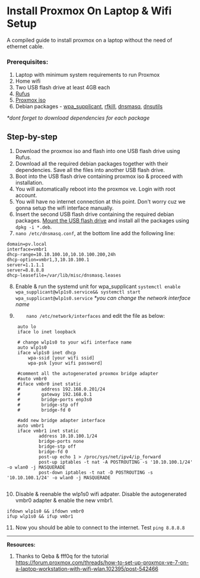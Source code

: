 # Install Proxmox On Laptop & Wifi Setup
A compiled guide to install proxmox on a laptop without the need of ethernet cable.

### Prerequisites:
1. Laptop with minimum system requirements to run Proxmox
2. Home wifi
3. Two USB flash drive at least 4GB each
4. [Rufus](https://rufus.ie/en/)
5. [Proxmox iso](https://www.proxmox.com/en/downloads/proxmox-virtual-environment/iso "Proxmox iso")
6. Debian packages - [wpa_supplicant](https://packages.debian.org/search?keywords=wpasupplicant "wpa_supplicant"), [rfkill](https://packages.debian.org/search?suite=default&section=all&arch=any&searchon=names&keywords=rfkill), [dnsmasq](https://packages.debian.org/search?suite=default&section=all&arch=any&searchon=names&keywords=dnsmasq), [dnsutils](https://packages.debian.org/search?suite=default&section=all&arch=any&searchon=names&keywords=dnsutils)

_*dont forget to download  dependencies for each package_

## Step-by-step
1. Download the proxmox iso and flash into one USB flash drive using Rufus.
2. Download all the required debian packages together with their dependencies. Save all the files into another USB flash drive.
3. Boot into the USB flash drive containing proxmox iso & proceed with installation. 
4. You will automatically reboot into the proxmox ve. Login with root account.
5. You will have no internet connection at this point. Don't worry cuz we gonna setup the wifi interface manually.
6. Insert the second USB flash drive containing the required debian packages. [Mount the USB flash drive](https://linuxconfig.org/howto-mount-usb-drive-in-linux "Mount the USB flash drive") and install all the packages using `dpkg -i *.deb`.
7. `nano /etc/dnsmasq.conf`, at the bottom line add the following line:
```
domain=pv.local
interface=vmbr1
dhcp-range=10.10.100.10,10.10.100.200,24h
dhcp-option=vmbr1,3,10.10.100.1
server=1.1.1.1
server=8.8.8.8
dhcp-leasefile=/var/lib/misc/dnsmasq.leases
```
8. Enable & run the systemd unit for wpa_supplicant `systemctl enable wpa_supplicant@wlp1s0.service&& systemctl start wpa_supplicant@wlp1s0.service`
_*you can change the network interface name_

9. `    nano /etc/network/interfaces` and edit the file as below:

```
    auto lo
    iface lo inet loopback
    
    # change wlp1s0 to your wifi interface name
    auto wlp1s0
    iface wlp1s0 inet dhcp
		wpa-ssid [your wifi ssid]
		wpa-psk [your wifi password]
    
    #comment all the autogenerated proxmox bridge adapter
    #auto vmbr0
    #iface vmbr0 inet static
    #        address 192.168.0.201/24
    #        gateway 192.168.0.1
    #        bridge-ports enp3s0
    #        bridge-stp off
    #        bridge-fd 0
    
    #add new bridge adapter interface 
    auto vmbr1
    iface vmbr1 inet static
            address 10.10.100.1/24
            bridge-ports none
            bridge-stp off
            bridge-fd 0
            post-up echo 1 > /proc/sys/net/ipv4/ip_forward
            post-up iptables -t nat -A POSTROUTING -s '10.10.100.1/24' -o wlan0 -j MASQUERADE
            post-down iptables -t nat -D POSTROUTING -s '10.10.100.1/24' -o wlan0 -j MASQUERADE


```
10. Disable & reenable the wlp1s0 wifi adpater. Disable the autogenerated vmbr0 adapter & enable the new vmbr1.
```
ifdown wlp1s0 && ifdown vmbr0
ifup wlp1s0 && ifup vmbr1
```
11. Now you should be able to connect to the internet. Test `ping 8.8.8.8`

---
**Resources:**
1. Thanks to Qeba & fff0q for the tutorial https://forum.proxmox.com/threads/how-to-set-up-proxmox-ve-7-on-a-laptop-workstation-with-wifi-wlan.102395/post-542466
